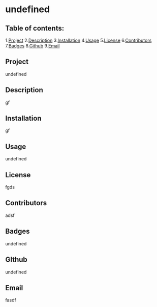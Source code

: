 # undefined
## Table of contents:
1.[Project](#Project)
2.[Description](#Description)
3.[Installation](#Installation)
4.[Usage](#Usage)
5.[License](#License)
6.[Contributors](#Contributors)
7.[Badges](#Badges)
8.[Github](#Github)
9.[Email](#Email)

## Project
undefined
## Description
gf
## Installation
gf
## Usage
undefined
## License
fgds
## Contributors
adsf
## Badges
undefined
## GIthub
undefined
## Email
fasdf
